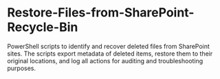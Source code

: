 # Restore-Files-from-SharePoint-Recycle-Bin
PowerShell scripts to identify and recover deleted files from SharePoint sites. The scripts export metadata of deleted items, restore them to their original locations, and log all actions for auditing and troubleshooting purposes.
